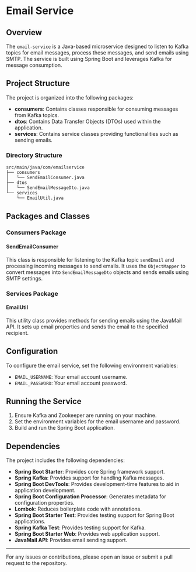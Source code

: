 # Email Service

## Overview

The `email-service` is a Java-based microservice designed to listen to Kafka topics for email messages, process these messages, and send emails using SMTP. The service is built using Spring Boot and leverages Kafka for message consumption.

## Project Structure

The project is organized into the following packages:

- **consumers**: Contains classes responsible for consuming messages from Kafka topics.
- **dtos**: Contains Data Transfer Objects (DTOs) used within the application.
- **services**: Contains service classes providing functionalities such as sending emails.

### Directory Structure

```
src/main/java/com/emailservice
├── consumers
│   └── SendEmailConsumer.java
├── dtos
│   └── SendEmailMessageDto.java
└── services
    └── EmailUtil.java
```

## Packages and Classes

### Consumers Package

#### SendEmailConsumer

This class is responsible for listening to the Kafka topic `sendEmail` and processing incoming messages to send emails. It uses the `ObjectMapper` to convert messages into `SendEmailMessageDto` objects and sends emails using SMTP settings.

### Services Package

#### EmailUtil

This utility class provides methods for sending emails using the JavaMail API. It sets up email properties and sends the email to the specified recipient.

## Configuration

To configure the email service, set the following environment variables:

- `EMAIL_USERNAME`: Your email account username.
- `EMAIL_PASSWORD`: Your email account password.

## Running the Service

1. Ensure Kafka and Zookeeper are running on your machine.
2. Set the environment variables for the email username and password.
3. Build and run the Spring Boot application.

## Dependencies

The project includes the following dependencies:

- **Spring Boot Starter**: Provides core Spring framework support.
- **Spring Kafka**: Provides support for handling Kafka messages.
- **Spring Boot DevTools**: Provides development-time features to aid in application development.
- **Spring Boot Configuration Processor**: Generates metadata for configuration properties.
- **Lombok**: Reduces boilerplate code with annotations.
- **Spring Boot Starter Test**: Provides testing support for Spring Boot applications.
- **Spring Kafka Test**: Provides testing support for Kafka.
- **Spring Boot Starter Web**: Provides web application support.
- **JavaMail API**: Provides email sending support.


---

For any issues or contributions, please open an issue or submit a pull request to the repository.
